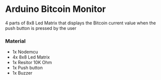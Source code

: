 # Arduino Bitcoin Monitor

4 parts of 8x8 Led Matrix that displays the Bitcoin current value when the push button is pressed by the user

### Material

- 1x Nodemcu
- 4x 8x8 Led Matrix
- 1x Resitor 10K Ohm
- 1x Push button
- 1x Buzzer
